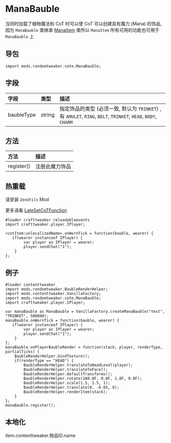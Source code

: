 # ManaBauble

当同时加载了植物魔法和 CoT 时可以使 CoT 可以创建具有魔力 (Mana) 的饰品, 因为 `ManaBauble`
类继承 [ManaItem](../ManaItem/ManaItem.md) 类所以 `ManaItem` 所有可用的功能也可用于 `ManaBauble` 上

## 导包

```zenscript
import mods.randomtweaker.cote.ManaBauble;
```

## 字段

| 字段 | 类型 | 描述 |
| :---- | :---- | :---- |
| baubleType | string | 指定饰品的类型 (必须一致, 默认为 `TRINKET`) , 有 `AMULET`, `RING`, `BELT`, `TRINKET`, `HEAD`, `BODY`, `CHARM` |

## 方法

| 方法 | 描述 |
| :---- | :---- |
| register() | 注册此魔力饰品 |

## 热重载

请安装 `ZenUtils` Mod

更多请看 [LateSetCoTFunction](https://github.com/friendlyhj/ZenUtils/wiki/LateSetCoTFunction)

```zenscript
#loader crafttweaker reloadableevents
import crafttweaker.player.IPlayer;

<cotItem:unlocalizedName>.onWornTick = function(bauble, wearer) {
   if(wearer instanceof IPlayer) {
        var player as IPlayer = wearer;
        player.sendChat("1");
    }
};
```

## 例子

```zenscript
#loader contenttweaker
import mods.randomtweaker.BaubleRenderHelper;
import mods.contenttweaker.VanillaFactory;
import mods.randomtweaker.cote.ManaBauble;
import crafttweaker.player.IPlayer;

var manaBauble as ManaBauble = VanillaFactory.createManaBauble("test", "TRINKET", 500000);
manaBauble.onWornTick = function(bauble, wearer) {
   if(wearer instanceof IPlayer) {
        var player as IPlayer = wearer;
        player.sendChat("1");
    }
};
manaBauble.onPlayerBaubleRender = function(stack, player, renderType, partialTicks) {
    BaubleRenderHelper.bindTexture();
    if(renderType == "HEAD") {
        BaubleRenderHelper.translateToHeadLevel(player);
        BaubleRenderHelper.translateToFace();
        BaubleRenderHelper.defaultTransforms();
        BaubleRenderHelper.rotate(180.0F, 0.0F, 1.0F, 0.0F);
        BaubleRenderHelper.scale(1.5, 1.5, 1);
        BaubleRenderHelper.translate(0, -0.05, 0);
        BaubleRenderHelper.renderItem(stack);
    }
};
manaBauble.register();
```

## 本地化

item.contenttweaker.物品ID.name
